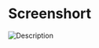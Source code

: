 # Screenshort
![Description](https://github.com/PisethPT/Fish-Picture-Puzzle/assets/141244421/77ffe12f-0e75-48f2-81cd-e029e1358b35)
